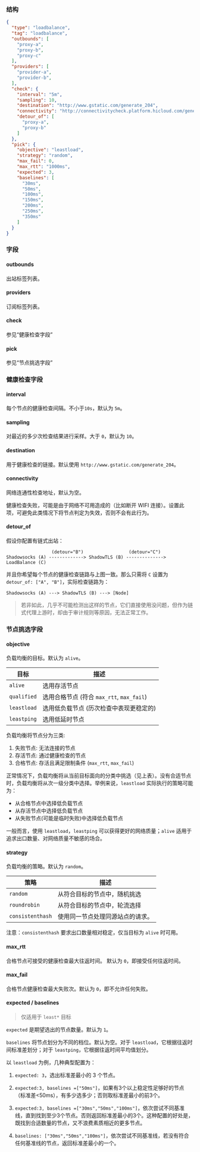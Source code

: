 ### 结构

```json
{
  "type": "loadbalance",
  "tag": "loadbalance",
  "outbounds": [
    "proxy-a",
    "proxy-b",
    "proxy-c"
  ],
  "providers": [
    "provider-a",
    "provider-b",
  ],
  "check": {
    "interval": "5m",
    "sampling": 10,
    "destination": "http://www.gstatic.com/generate_204",
    "connectivity": "http://connectivitycheck.platform.hicloud.com/generate_204",
    "detour_of": [
      "proxy-a",
      "proxy-b"
    ]
  },
  "pick": {
    "objective": "leastload",
    "strategy": "random",
    "max_fail": 0,
    "max_rtt": "1000ms",
    "expected": 3,
    "baselines": [
      "30ms",
      "50ms",
      "100ms",
      "150ms",
      "200ms",
      "250ms",
      "350ms"
    ]
  }
}
```

### 字段

#### outbounds

出站标签列表。

#### providers

订阅标签列表。

#### check

参见“健康检查字段”

#### pick

参见“节点挑选字段”

### 健康检查字段

#### interval

每个节点的健康检查间隔。不小于`10s`，默认为 `5m`。

#### sampling

对最近的多少次检查结果进行采样。大于 `0`，默认为 `10`。

#### destination

用于健康检查的链接。默认使用 `http://www.gstatic.com/generate_204`。

#### connectivity

网络连通性检查地址，默认为空。

健康检查失败，可能是由于网络不可用造成的（比如断开 WIFI 连接）。设置此项，可避免此类情况下将节点判定为失效，否则不会有此行为。

#### detour_of

假设你配置有链式出站：

```
                 (detour="B")                 (detour="C")
Shadowsocks (A) -------------> ShadowTLS (B) --------------> LoadBalance (C)
```

并且你希望每个节点的健康检查链路与上图一致。那么只需将 `C` 设置为 `detour_of: ["A", "B"]`，实际检查链路为：

```
Shadowsocks (A) ---> ShadowTLS (B) ---> [Node]
```

> 若非如此，几乎不可能检测出这样的节点，它们直接使用没问题，但作为链式代理上游时，却由于审计规则等原因，无法正常工作。

### 节点挑选字段

#### objective

负载均衡的目标。默认为 `alive`。

| 目标        | 描述                                      |
| ----------- | ----------------------------------------- |
| `alive`     | 选用存活节点                              |
| `qualified` | 选用合格节点 (符合 `max_rtt`, `max_fail`) |
| `leastload` | 选用低负载节点 (历次检查中表现更稳定的)   |
| `leastping` | 选用低延时节点                            |

负载均衡将节点分为三类:

1. 失败节点: 无法连接的节点
2. 存活节点: 通过健康检查的节点
3. 合格节点: 存活且满足限制条件 (`max_rtt`, `max_fail`)

正常情况下，负载均衡将从当前目标面向的分类中挑选（见上表）。没有合适节点时，负载均衡将从次一级分类中选择。举例来说，`leastload` 实际执行的策略可能为：

- 从合格节点中选择低负载节点
- 从存活节点中选择低负载节点
- 从失败节点(可能是临时失败)中选择低负载节点

一般而言，使用 `leastload`，`leastping` 可以获得更好的网络质量；`alive` 适用于追求出口数量、对网络质量不敏感的场合。

#### strategy

负载均衡的策略。默认为 `random`。

| 策略             | 描述                             |
| ---------------- | -------------------------------- |
| `random`         | 从符合目标的节点中，随机挑选     |
| `roundrobin`     | 从符合目标的节点中，轮流选择     |
| `consistenthash` | 使用同一节点处理同源站点的请求。 |

注意：`consistenthash` 要求出口数量相对稳定，仅当目标为 `alive` 时可用。

#### max_rtt

合格节点可接受的健康检查最大往返时间。 默认为 `0`，即接受任何往返时间。

#### max_fail

合格节点健康检查最大失败次。默认为 `0`，即不允许任何失败。

#### expected / baselines

> 仅适用于 `least*` 目标

`expected` 是期望选出的节点数量。默认为 `1`。

`baselines` 将节点划分为不同的档位。默认为空。对于 `leastload`，它根据往返时间标准差划分；对于 `leastping`，它根据往返时间平均值划分。

以 `leastload` 为例，几种典型配置为：

1. `expected: 3`，选出标准差最小的 3 个节点。

1. `expected:3, baselines =["50ms"]`，如果有3个以上稳定性足够好的节点（标准差<50ms），有多少选多少；否则取标准差最小的前3个。

1. `expected:3, baselines =["30ms","50ms","100ms"]`，依次尝试不同基准线，直到找到至少3个节点。否则返回标准差最小的3个。这种配置的好处是，既找到合适数量的节点，又不浪费素质相近的更多节点。
1. `baselines: ["30ms","50ms","100ms"]`，依次尝试不同基准线，若没有符合任何基准线的节点，返回标准差最小的一个。
